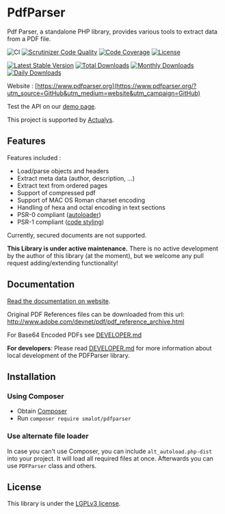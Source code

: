 # PdfParser

Pdf Parser, a standalone PHP library, provides various tools to extract data from a PDF file.

![CI](https://github.com/smalot/pdfparser/workflows/CI/badge.svg)
[![Scrutinizer Code Quality](https://scrutinizer-ci.com/g/smalot/pdfparser/badges/quality-score.png?b=master)](https://scrutinizer-ci.com/g/smalot/pdfparser/?branch=master)
[![Code Coverage](https://scrutinizer-ci.com/g/smalot/pdfparser/badges/coverage.png?b=master)](https://scrutinizer-ci.com/g/smalot/pdfparser/?branch=master)
[![License](https://poser.pugx.org/smalot/pdfparser/license)](//packagist.org/packages/smalot/pdfparser)

[![Latest Stable Version](https://poser.pugx.org/smalot/pdfparser/v)](//packagist.org/packages/smalot/pdfparser)
[![Total Downloads](https://poser.pugx.org/smalot/pdfparser/downloads)](//packagist.org/packages/smalot/pdfparser)
[![Monthly Downloads](https://poser.pugx.org/smalot/pdfparser/d/monthly)](//packagist.org/packages/smalot/pdfparser)
[![Daily Downloads](https://poser.pugx.org/smalot/pdfparser/d/daily)](//packagist.org/packages/smalot/pdfparser)

Website : [https://www.pdfparser.org](https://www.pdfparser.org/?utm_source=GitHub&utm_medium=website&utm_campaign=GitHub)

Test the API on our [demo page](https://www.pdfparser.org/demo).

This project is supported by [Actualys](http://www.actualys.com).

## Features

Features included :

-   Load/parse objects and headers
-   Extract meta data (author, description, ...)
-   Extract text from ordered pages
-   Support of compressed pdf
-   Support of MAC OS Roman charset encoding
-   Handling of hexa and octal encoding in text sections
-   PSR-0 compliant ([autoloader](https://github.com/php-fig/fig-standards/blob/master/accepted/PSR-0.md))
-   PSR-1 compliant ([code styling](https://github.com/php-fig/fig-standards/blob/master/accepted/PSR-1-basic-coding-standard.md))

Currently, secured documents are not supported.

**This Library is under active maintenance.**
There is no active development by the author of this library (at the moment), but we welcome any pull request adding/extending functionality!

## Documentation

[Read the documentation on website](http://www.pdfparser.org/documentation?utm_source=GitHub&utm_medium=documentation&utm_campaign=GitHub).

Original PDF References files can be downloaded from this url: http://www.adobe.com/devnet/pdf/pdf_reference_archive.html

For Base64 Encoded PDFs see [DEVELOPER.md](DEVELOPER.md)

**For developers**: Please read [DEVELOPER.md](DEVELOPER.md) for more information about local development of the PDFParser library.

## Installation

### Using Composer

-   Obtain [Composer](https://getcomposer.org)
-   Run `composer require smalot/pdfparser`

### Use alternate file loader

In case you can't use Composer, you can include `alt_autoload.php-dist` into your project.
It will load all required files at once.
Afterwards you can use `PDFParser` class and others.

## License

This library is under the [LGPLv3 license](https://github.com/smalot/pdfparser/blob/master/LICENSE.txt).
